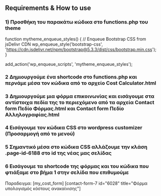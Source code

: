 ## Requirements & How to use

### 1) Προσθήκη του παρακάτω κώδικα στο functions.php του theme
function mytheme_enqueue_styles() {
	// Enqueue Bootstrap CSS from jsDelivr CDN
	wp_enqueue_style('bootstrap-css', 'https://cdn.jsdelivr.net/npm/bootstrap@5.3.3/dist/css/bootstrap.min.css');
}

add_action('wp_enqueue_scripts', 'mytheme_enqueue_styles');

### 2 Δημιουργούμε ένα shortcode στο functions.php και περνάμε μέσα τον κώδικα από το αρχείο Cost Calculator.html
### 3 Δημιουργούμε μια φόρμα επικοινωνίας και εισάγουμε στα αντίστοιχα πεδία της το περιεχόμενο από τα αρχεία Contact form Πεδίο Φόρμας.html και Contact form Πεδίο Αλληλογραφίας.html
### 4 Εισάγουμε τον κώδικα CSS στο wordpress customizer (Προσαρμογή από το μενού)
### 5 Σημαντικό μέσα στο κώδικα CSS αλλάζουμε την κλάση .page-id-6188 στο id της νέας μας σελίδας
### 6 Εισάγουμε τα shortcode της φόρμας και του κώδικα που φτιάξαμε στο βήμα 1 στην σελίδα που επιθυμούμε
Παραδειγμα: 
[my_cost_form]
[contact-form-7 id="6028" title="Φόρμα υπολογισμός κόστους ανακαίνισης"]
